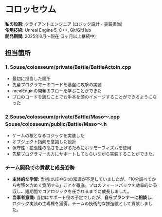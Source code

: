 # コロッセウム

**私の役割:** クライアントエンジニア (ロジック設計・実装担当)</br>
**使用技術:** Unreal Engine 5, C++, Git/GitHub</br>
**開発期間:** 2025年8月〜現在 (3ヶ月以上継続中)</br>


## 担当箇所
### 1. Souse/colosseum/private/Battle/BattleActoin.cpp
- 最初に担当した箇所
- 先輩プログラマーのコードを基盤に攻撃の実装
- nrealEnginの開発のフローを学ぶことができた
- プロのコードを読むことでお手本を頭のイメージすることができるようになった


### 2.Souse/colosseum/private/Battle/Maso〜.cpp　Souse/colosseum/public/Battle/Maso〜.h
- ゲームの核となるロジックを実装した
- オブジェクト指向を意識した設計
- 保守性・拡張性の高さを上げるためにポリモーフィズムを使用
- 先輩プログラマーの方にサポートしてもらいながら実装することができた。


### チーム開発での貢献と成長姿勢
* **主体的な学習:** 当初はUEやGitの知識が不足していましたが、「10分調べてから考察を含めて質問する」ことを徹底。プロのフィードバックを効率的に吸収し、短期間でコアロジックを任されるまでに成長しました。
* **当事者意識:** 当初はサポート役の予定でしたが、**自らプランナーに相談し**、ロジック実装の主導権を獲得。チームの技術的な推進役として貢献しました。
